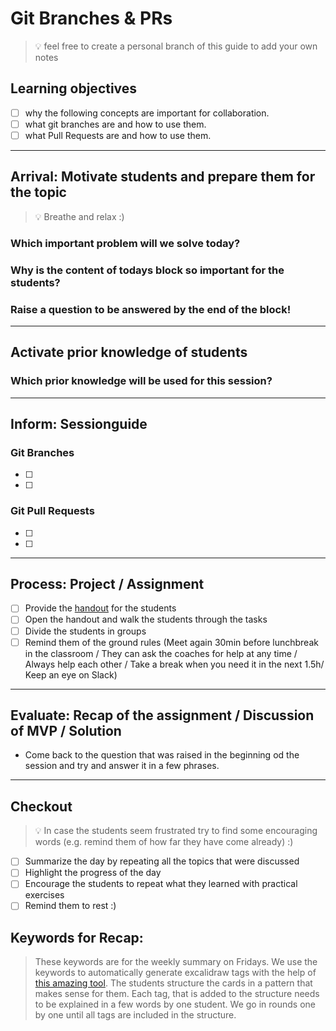 # Git Branches & PRs

> 💡 feel free to create a personal branch of this guide to add your own notes

## Learning objectives

- [ ] why the following concepts are important for collaboration.
- [ ] what git branches are and how to use them.
- [ ] what Pull Requests are and how to use them.

---

## Arrival: Motivate students and prepare them for the topic

> 💡 Breathe and relax :)

### Which important problem will we solve today?

### Why is the content of todays block so important for the students?

### Raise a question to be answered by the end of the block!

---

## Activate prior knowledge of students

### Which prior knowledge will be used for this session?

---

## Inform: Sessionguide

### Git Branches

- [ ]
- [ ]

### Git Pull Requests

- [ ]
- [ ]

---

## Process: Project / Assignment

- [ ] Provide the [handout](git-branches-and-prs.md) for the students
- [ ] Open the handout and walk the students through the tasks
- [ ] Divide the students in groups
- [ ] Remind them of the ground rules (Meet again 30min before lunchbreak in the classroom / They
      can ask the coaches for help at any time / Always help each other / Take a break when you need
      it in the next 1.5h/ Keep an eye on Slack)

---

## Evaluate: Recap of the assignment / Discussion of MVP / Solution

- Come back to the question that was raised in the beginning od the session and try and answer it in
  a few phrases.

---

## Checkout

> 💡 In case the students seem frustrated try to find some encouraging words (e.g. remind them of
> how far they have come already) :)

- [ ] Summarize the day by repeating all the topics that were discussed
- [ ] Highlight the progress of the day
- [ ] Encourage the students to repeat what they learned with practical exercises
- [ ] Remind them to rest :)

## Keywords for Recap:

> These keywords are for the weekly summary on Fridays. We use the keywords to automatically
> generate excalidraw tags with the help of
> [this amazing tool](https://github.com/F-Kirchhoff/tag-cloud-generator). The students structure
> the cards in a pattern that makes sense for them. Each tag, that is added to the structure needs
> to be explained in a few words by one student. We go in rounds one by one until all tags are
> included in the structure.
